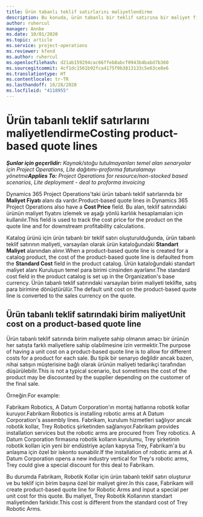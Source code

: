 ```yaml
---
title: Ürün tabanlı teklif satırlarını maliyetlendirme
description: Bu konuda, ürün tabanlı bir teklif satırına bir maliyet fiyatı uygulama hakkında bilgiler sağlanmaktadır.
author: ruhercul
manager: Annbe
ms.date: 10/01/2020
ms.topic: article
ms.service: project-operations
ms.reviewer: kfend
ms.author: ruhercul
ms.openlocfilehash: d21ab159294cac66ffeb8abcf0943b4babd7b360
ms.sourcegitcommit: 4cf1dc1561b92fca4175f0b3813133c5e63ce8e6
ms.translationtype: HT
ms.contentlocale: tr-TR
ms.lasthandoff: 10/28/2020
ms.locfileid: "4118955"
---
```

# <a name="costing-product-based-quote-lines"></a><span data-ttu-id="33616-103">Ürün tabanlı teklif satırlarını maliyetlendirme</span><span class="sxs-lookup"><span data-stu-id="33616-103">Costing product-based quote lines</span></span>

<span data-ttu-id="33616-104">_**Şunlar için geçerlidir:** Kaynak/stoğu tutulmayanları temel alan senaryolar için Project Operations, Lite dağıtımı-proforma faturalamayı yönetme_</span><span class="sxs-lookup"><span data-stu-id="33616-104">_**Applies To:** Project Operations for resource/non-stocked based scenarios, Lite deployment - deal to proforma invoicing_</span></span>


<span data-ttu-id="33616-105">Dynamics 365 Project Operations'taki ürün tabanlı teklif satırlarında bir **Maliyet Fiyatı** alanı da vardır.</span><span class="sxs-lookup"><span data-stu-id="33616-105">Product-based quote lines in Dynamics 365 Project Operations also have a **Cost Price** field.</span></span> <span data-ttu-id="33616-106">Bu alan, teklif satırındaki ürünün maliyet fiyatını izlemek ve aşağı yönlü karlılık hesaplamaları için kullanılır.</span><span class="sxs-lookup"><span data-stu-id="33616-106">This field is used to track the cost price for the product on the quote line and for downstream profitability calculations.</span></span>

<span data-ttu-id="33616-107">Katalog ürünü için ürün tabanlı bir teklif satırı oluşturulduğunda, ürün tabanlı teklif satırının maliyeti, varsayılan olarak ürün kataloğundaki **Standart Maliyet** alanından alınır.</span><span class="sxs-lookup"><span data-stu-id="33616-107">When a product-based quote line is created for a catalog product, the cost of the product-based quote line is defaulted from the **Standard Cost** field in the product catalog.</span></span> <span data-ttu-id="33616-108">Ürün kataloğundaki standart maliyet alanı Kuruluşun temel para birimi cinsinden ayarlanır.</span><span class="sxs-lookup"><span data-stu-id="33616-108">The standard cost field in the product catalog is set up in the Organization's base currency.</span></span> <span data-ttu-id="33616-109">Ürün tabanlı teklif satırındaki varsayılan birim maliyeti teklifte, satış para birimine dönüştürülür.</span><span class="sxs-lookup"><span data-stu-id="33616-109">The default unit cost on the product-based quote line is converted to the sales currency on the quote.</span></span>

## <a name="unit-cost-on-a-product-based-quote-line"></a><span data-ttu-id="33616-110">Ürün tabanlı teklif satırındaki birim maliyet</span><span class="sxs-lookup"><span data-stu-id="33616-110">Unit cost on a product-based quote line</span></span>

<span data-ttu-id="33616-111">Ürün tabanlı teklif satırında birim maliyete sahip olmanın amacı bir ürünün her satışta farklı maliyetlere sahip olabilmesine izin vermektir.</span><span class="sxs-lookup"><span data-stu-id="33616-111">The purpose of having a unit cost on a product-based quote line is to allow for different costs for a product for each sale.</span></span> <span data-ttu-id="33616-112">Bu tipik bir senaryo değildir ancak bazen, nihai satışın müşterisine bağlı olarak ürünün maliyeti tedarikçi tarafından düşürülebilir.</span><span class="sxs-lookup"><span data-stu-id="33616-112">This is not a typical scenario, but sometimes the cost of the product may be discounted by the supplier depending on the customer of the final sale.</span></span>

<span data-ttu-id="33616-113">Örneğin:</span><span class="sxs-lookup"><span data-stu-id="33616-113">For example:</span></span>

<span data-ttu-id="33616-114">Fabrikam Robotics, A Datum Corporation'ın montaj hatlarına robotik kollar kuruyor.</span><span class="sxs-lookup"><span data-stu-id="33616-114">Fabrikam Robotics is installing robotic arms at A Datum Corporation's assembly lines.</span></span> <span data-ttu-id="33616-115">Fabrikam, kurulum hizmetleri sağlıyor ancak robotik kollar, Trey Robotics şirketinden sağlanıyor.</span><span class="sxs-lookup"><span data-stu-id="33616-115">Fabrikam provides installation services but the robotic arms are procured from Trey robotics.</span></span> <span data-ttu-id="33616-116">A Datum Corporation firmasına robotik kolların kurulumu, Trey şirketinin robotik kolları için yeni bir endüstriye açılan kapıysa Trey, Fabrikam'a bu anlaşma için özel bir iskonto sunabilir.</span><span class="sxs-lookup"><span data-stu-id="33616-116">If the installation of robotic arms at A Datum Corporation opens a new industry vertical for Trey's robotic arms, Trey could give a special discount for this deal to Fabrikam.</span></span>

<span data-ttu-id="33616-117">Bu durumda Fabrikam, Robotik Kollar için ürün tabanlı teklif satırı oluşturur ve bu teklif için birim başına özel bir maliyet girer.</span><span class="sxs-lookup"><span data-stu-id="33616-117">In this case, Fabrikam will create product-based quote line for Robotic Arms and input a special per unit cost for this quote.</span></span> <span data-ttu-id="33616-118">Bu maliyet, Trey Robotik Kollarının standart maliyetinden farklıdır.</span><span class="sxs-lookup"><span data-stu-id="33616-118">This cost is different from the standard cost of Trey Robotic Arms.</span></span>
